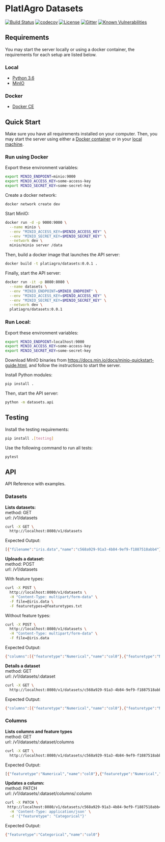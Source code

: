 # PlatIAgro Datasets

[![Build Status](https://travis-ci.org/platiagro/datasets.svg)](https://travis-ci.org/platiagro/datasets)
[![codecov](https://codecov.io/gh/platiagro/datasets/graph/badge.svg)](https://codecov.io/gh/platiagro/datasets)
[![License](https://img.shields.io/badge/License-Apache%202.0-blue.svg)](https://opensource.org/licenses/Apache-2.0)
[![Gitter](https://badges.gitter.im/platiagro/community.svg)](https://gitter.im/platiagro/community?utm_source=badge&utm_medium=badge&utm_campaign=pr-badge)
[![Known Vulnerabilities](https://snyk.io/test/github/platiagro/dataset-store/master/badge.svg?targetFile=package.json)](https://snyk.io/test/github/platiagro/dataset-store/master/?targetFile=package.json)

## Requirements

You may start the server locally or using a docker container, the requirements for each setup are listed below.

### Local

- [Python 3.6](https://www.python.org/downloads/)
- [MinIO](https://docs.min.io/docs/minio-quickstart-guide.html)

### Docker

- [Docker CE](https://www.docker.com/get-docker)

## Quick Start

Make sure you have all requirements installed on your computer. Then, you may start the server using either a [Docker container](#run-using-docker) or in your [local machine](#run-local).

### Run using Docker

Export these environment variables:

```bash
export MINIO_ENDPOINT=minio:9000
export MINIO_ACCESS_KEY=some-access-key
export MINIO_SECRET_KEY=some-secret-key
```

Create a docker network:
```bash
docker network create dev
```

Start MinIO:

```bash
docker run -d -p 9000:9000 \
  --name minio \
  --env "MINIO_ACCESS_KEY=$MINIO_ACCESS_KEY" \
  --env "MINIO_SECRET_KEY=$MINIO_SECRET_KEY" \
  --network dev \
  minio/minio server /data
```

Then, build a docker image that launches the API server:

```bash
docker build -t platiagro/datasets:0.0.1 .
```

Finally, start the API server:

```bash
docker run -it -p 8080:8080 \
  --name datasets \
  --env "MINIO_ENDPOINT=$MINIO_ENDPOINT" \
  --env "MINIO_ACCESS_KEY=$MINIO_ACCESS_KEY" \
  --env "MINIO_SECRET_KEY=$MINIO_SECRET_KEY" \
  --network dev \
  platiagro/datasets:0.0.1
```

### Run Local:

Export these environment variables:

```bash
export MINIO_ENDPOINT=localhost:9000
export MINIO_ACCESS_KEY=some-access-key
export MINIO_SECRET_KEY=some-secret-key
```

Download MinIO binaries from https://docs.min.io/docs/minio-quickstart-guide.html, and follow the instructions to start the server.

Install Python modules:


```bash
pip install .
```

Then, start the API server:

```bash
python -m datasets.api
```

## Testing

Install the testing requirements:

```bash
pip install .[testing]
```

Use the following command to run all tests:

```bash
pytest
```

## API

API Reference with examples.

### Datasets

**Lists datasets:** <br>
method: GET <br>
url: /v1/datasets

```bash
curl -X GET \
  http://localhost:8080/v1/datasets
```

Expected Output:

```bash
[{"filename":"iris.data","name":"c568a929-91a3-4b84-9ef9-f1887518abb4"}]
```

**Uploads a dataset:** <br>
method: POST <br>
url: /v1/datasets

With feature types:

```bash
curl -X POST \
  http://localhost:8080/v1/datasets \
  -H "Content-Type: multipart/form-data" \
  -F file=@iris.data \
  -F featuretypes=@featuretypes.txt
```

Without feature types:

```bash
curl -X POST \
  http://localhost:8080/v1/datasets \
  -H "Content-Type: multipart/form-data" \
  -F file=@iris.data
```

Expected Output:

```bash
{"columns":[{"featuretype":"Numerical","name":"col0"},{"featuretype":"Numerical","name":"col1"},{"featuretype":"Numerical","name":"col2"},{"featuretype":"Numerical","name":"col3"},{"featuretype":"Categorical","name":"col4"}],"filename":"iris.data","name":"c568a929-91a3-4b84-9ef9-f1887518abb4","url":"http://play.min.io/anonymous/datasets/c568a929-91a3-4b84-9ef9-f1887518abb4?X-Amz-Algorithm=AWS4-HMAC-SHA256&X-Amz-Credential=Q3AM3UQ867SPQQA43P2F%2F20200131%2Fus-east-1%2Fs3%2Faws4_request&X-Amz-Date=20200131T145838Z&X-Amz-Expires=604800&X-Amz-SignedHeaders=host&X-Amz-Signature=07627aa6d4369cb00edfca5c65d87d0e263622944a7728889b131979263b8cc6"}
```

**Details a dataset** <br>
method: GET <br>
url: /v1/datasets/:dataset

```bash
curl -X GET \
  http://localhost:8080/v1/datasets/c568a929-91a3-4b84-9ef9-f1887518abb4
```

Expected Output:

```bash
{"columns":[{"featuretype":"Numerical","name":"col0"},{"featuretype":"Numerical","name":"col1"},{"featuretype":"Numerical","name":"col2"},{"featuretype":"Numerical","name":"col3"},{"featuretype":"Categorical","name":"col4"}],"filename":"iris.data","name":"c568a929-91a3-4b84-9ef9-f1887518abb4","url":"http://play.min.io/anonymous/datasets/c568a929-91a3-4b84-9ef9-f1887518abb4?X-Amz-Algorithm=AWS4-HMAC-SHA256&X-Amz-Credential=Q3AM3UQ867SPQQA43P2F%2F20200131%2Fus-east-1%2Fs3%2Faws4_request&X-Amz-Date=20200131T145838Z&X-Amz-Expires=604800&X-Amz-SignedHeaders=host&X-Amz-Signature=07627aa6d4369cb00edfca5c65d87d0e263622944a7728889b131979263b8cc6"}
```

### Columns

**Lists columns and feature types** <br>
method: GET <br>
url: /v1/datasets/:dataset/columns

```bash
curl -X GET \
  http://localhost:8080/v1/datasets/c568a929-91a3-4b84-9ef9-f1887518abb4/columns
```

Expected Output:

```bash
[{"featuretype":"Numerical","name":"col0"},{"featuretype":"Numerical","name":"col1"},{"featuretype":"Numerical","name":"col2"},{"featuretype":"Numerical","name":"col3"},{"featuretype":"Categorical","name":"col4"}]
```

**Updates a column:** <br>
method: PATCH <br>
url: /v1/datasets/:dataset/columns/:column

```bash
curl -X PATCH \
 http://localhost:8080/v1/datasets/c568a929-91a3-4b84-9ef9-f1887518abb4/columns/col0 \
  -H 'Content-Type: application/json' \
  -d '{"featuretype": "Categorical"}'
```

Expected Output:

```bash
{"featuretype":"Categorical","name":"col0"}
```